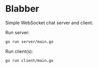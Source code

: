 # Blabber

Simple WebSocket chat server and client.

Run server:

```bash
go run server/main.go
```

Run client(s):

```bash
go run client/main.go
```
